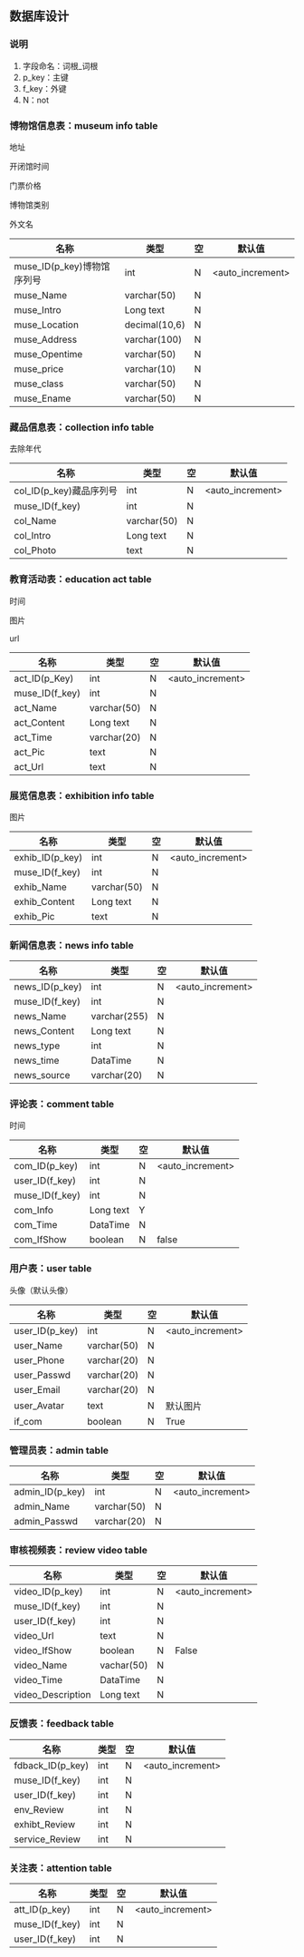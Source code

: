 ## 数据库设计

### 说明

1. 字段命名：词根_词根
2. p_key：主键
3. f_key：外键
4. N：not

### 博物馆信息表：museum info table

地址

开闭馆时间

门票价格

博物馆类别

外文名

| 名称                       | 类型          | 空   | 默认值           |
| -------------------------- | ------------- | ---- | ---------------- |
| muse_ID(p_key)博物馆序列号 | int           | N    | <auto_increment> |
| muse_Name                  | varchar(50)   | N    |                  |
| muse_Intro                 | Long text     | N    |                  |
| muse_Location              | decimal(10,6) | N    |                  |
| muse_Address               | varchar(100)  | N    |                  |
| muse_Opentime              | varchar(50)   | N    |                  |
| muse_price                 | varchar(10)   | N    |                  |
| muse_class                 | varchar(50)   | N    |                  |
| muse_Ename                 | varchar(50)   | N    |                  |

### 藏品信息表：collection info table

去除年代

| 名称                    | 类型        | 空   | 默认值           |
| ----------------------- | ----------- | ---- | ---------------- |
| col_ID(p_key)藏品序列号 | int         | N    | <auto_increment> |
| muse_ID(f_key)          | int         | N    |                  |
| col_Name                | varchar(50) | N    |                  |
| col_Intro               | Long text   | N    |                  |
| col_Photo               | text        | N    |                  |

### 教育活动表：education act table

时间

图片

url

| 名称           | 类型        | 空   | 默认值           |
| -------------- | ----------- | ---- | ---------------- |
| act_ID(p_Key)  | int         | N    | <auto_increment> |
| muse_ID(f_key) | int         | N    |                  |
| act_Name       | varchar(50) | N    |                  |
| act_Content    | Long text   | N    |                  |
| act_Time       | varchar(20) | N    |                  |
| act_Pic        | text        | N    |                  |
| act_Url        | text        | N    |                  |

### 展览信息表：exhibition info table

图片

| 名称            | 类型        | 空   | 默认值           |
| --------------- | ----------- | ---- | ---------------- |
| exhib_ID(p_key) | int         | N    | <auto_increment> |
| muse_ID(f_key)  | int         | N    |                  |
| exhib_Name      | varchar(50) | N    |                  |
| exhib_Content   | Long text   | N    |                  |
| exhib_Pic       | text        | N    |                  |

### 新闻信息表：news info table

| 名称           | 类型         | 空   | 默认值           |
| -------------- | ------------ | ---- | ---------------- |
| news_ID(p_key) | int          | N    | <auto_increment> |
| muse_ID(f_key) | int          | N    |                  |
| news_Name      | varchar(255) | N    |                  |
| news_Content   | Long text    | N    |                  |
| news_type      | int          | N    |                  |
| news_time      | DataTime     | N    |                  |
| news_source    | varchar(20)  | N    |                  |

### 评论表：comment table

时间

| 名称           | 类型      | 空   | 默认值           |
| -------------- | --------- | ---- | ---------------- |
| com_ID(p_key)  | int       | N    | <auto_increment> |
| user_ID(f_key) | int       | N    |                  |
| muse_ID(f_key) | int       | N    |                  |
| com_Info       | Long text | Y    |                  |
| com_Time       | DataTime  | N    |                  |
| com_IfShow     | boolean   | N    | false            |

### 用户表：user table

头像（默认头像）

| 名称           | 类型        | 空   | 默认值           |
| -------------- | ----------- | ---- | ---------------- |
| user_ID(p_key) | int         | N    | <auto_increment> |
| user_Name      | varchar(50) | N    |                  |
| user_Phone     | varchar(20) | N    |                  |
| user_Passwd    | varchar(20) | N    |                  |
| user_Email     | varchar(20) | N    |                  |
| user_Avatar    | text        | N    | 默认图片         |
| if_com         | boolean     | N    | True             |

### 管理员表：admin table

| 名称            | 类型        | 空   | 默认值           |
| --------------- | ----------- | ---- | ---------------- |
| admin_ID(p_key) | int         | N    | <auto_increment> |
| admin_Name      | varchar(50) | N    |                  |
| admin_Passwd    | varchar(20) | N    |                  |

### 审核视频表：review video table

| 名称              | 类型       | 空   | 默认值           |
| ----------------- | ---------- | ---- | ---------------- |
| video_ID(p_key)   | int        | N    | <auto_increment> |
| muse_ID(f_key)    | int        | N    |                  |
| user_ID(f_key)    | int        | N    |                  |
| video_Url         | text       | N    |                  |
| video_IfShow      | boolean    | N    | False            |
| video_Name        | vachar(50) | N    |                  |
| video_Time        | DataTime   | N    |                  |
| video_Description | Long text  | N    |                  |

### 反馈表：feedback table

| 名称             | 类型 | 空   | 默认值           |
| ---------------- | ---- | ---- | ---------------- |
| fdback_ID(p_key) | int  | N    | <auto_increment> |
| muse_ID(f_key)   | int  | N    |                  |
| user_ID(f_key)   | int  | N    |                  |
| env_Review       | int  | N    |                  |
| exhibt_Review    | int  | N    |                  |
| service_Review   | int  | N    |                  |



### 关注表：attention table

| 名称           | 类型 | 空   | 默认值           |
| -------------- | ---- | ---- | ---------------- |
| att_ID(p_key)  | int  | N    | <auto_increment> |
| muse_ID(f_key) | int  | N    |                  |
| user_ID(f_key) | int  | N    |                  |



